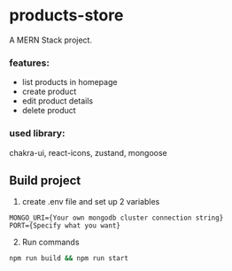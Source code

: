 # products-store

A MERN Stack project.

### features:
* list products in homepage
* create product
* edit product details
* delete product

### used library:
chakra-ui, react-icons, zustand, mongoose

## Build project
1. create .env file and set up 2 variables
```
MONGO_URI={Your own mongodb cluster connection string}
PORT={Specify what you want}
```
2. Run commands
```bash
npm run build && npm run start
```
